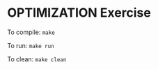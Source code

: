 # OPTIMIZATION Exercise

To compile:
```make```

To run:
```make run```

To clean:
```make clean```

